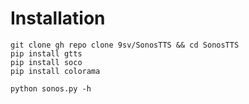 # Installation

```
git clone gh repo clone 9sv/SonosTTS && cd SonosTTS
pip install gtts
pip install soco
pip install colorama

python sonos.py -h
```
